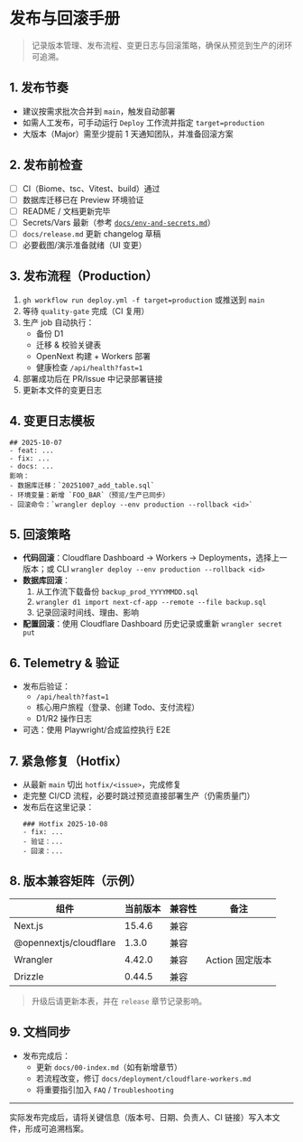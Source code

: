 # 发布与回滚手册

> 记录版本管理、发布流程、变更日志与回滚策略，确保从预览到生产的闭环可追溯。

## 1. 发布节奏
- 建议按需求批次合并到 `main`，触发自动部署
- 如需人工发布，可手动运行 `Deploy` 工作流并指定 `target=production`
- 大版本（Major）需至少提前 1 天通知团队，并准备回滚方案

## 2. 发布前检查
- [ ] CI（Biome、tsc、Vitest、build）通过
- [ ] 数据库迁移已在 Preview 环境验证
- [ ] README / 文档更新完毕
- [ ] Secrets/Vars 最新（参考 [`docs/env-and-secrets.md`](env-and-secrets.md)）
- [ ] `docs/release.md` 更新 changelog 草稿
- [ ] 必要截图/演示准备就绪（UI 变更）

## 3. 发布流程（Production）
1. `gh workflow run deploy.yml -f target=production` 或推送到 `main`
2. 等待 `quality-gate` 完成（CI 复用）
3. 生产 job 自动执行：
   - 备份 D1
   - 迁移 & 校验关键表
   - OpenNext 构建 + Workers 部署
   - 健康检查 `/api/health?fast=1`
4. 部署成功后在 PR/Issue 中记录部署链接
5. 更新本文件的变更日志

## 4. 变更日志模板
```
## 2025-10-07
- feat: ...
- fix: ...
- docs: ...
影响：
- 数据库迁移：`20251007_add_table.sql`
- 环境变量：新增 `FOO_BAR`（预览/生产已同步）
- 回滚命令：`wrangler deploy --env production --rollback <id>`
```

## 5. 回滚策略
- **代码回滚**：Cloudflare Dashboard → Workers → Deployments，选择上一版本；或 CLI `wrangler deploy --env production --rollback <id>`
- **数据库回滚**：
  1. 从工作流下载备份 `backup_prod_YYYYMMDD.sql`
  2. `wrangler d1 import next-cf-app --remote --file backup.sql`
  3. 记录回滚时间线、理由、影响
- **配置回滚**：使用 Cloudflare Dashboard 历史记录或重新 `wrangler secret put`

## 6. Telemetry & 验证
- 发布后验证：
  - `/api/health?fast=1`
  - 核心用户旅程（登录、创建 Todo、支付流程）
  - D1/R2 操作日志
- 可选：使用 Playwright/合成监控执行 E2E

## 7. 紧急修复（Hotfix）
- 从最新 `main` 切出 `hotfix/<issue>`，完成修复
- 走完整 CI/CD 流程，必要时跳过预览直接部署生产（仍需质量门）
- 发布后在这里记录：
  ```
  ### Hotfix 2025-10-08
  - fix: ...
  - 验证：...
  - 回滚：...
  ```

## 8. 版本兼容矩阵（示例）
| 组件 | 当前版本 | 兼容性 | 备注 |
| --- | --- | --- | --- |
| Next.js | 15.4.6 | 兼容 | |
| @opennextjs/cloudflare | 1.3.0 | 兼容 | |
| Wrangler | 4.42.0 | 兼容 | Action 固定版本 |
| Drizzle | 0.44.5 | 兼容 | |

> 升级后请更新本表，并在 `release` 章节记录影响。

## 9. 文档同步
- 发布完成后：
  - 更新 `docs/00-index.md`（如有新增章节）
  - 若流程改变，修订 `docs/deployment/cloudflare-workers.md`
  - 将重要指引加入 `FAQ` / `Troubleshooting`

---

实际发布完成后，请将关键信息（版本号、日期、负责人、CI 链接）写入本文件，形成可追溯档案。
